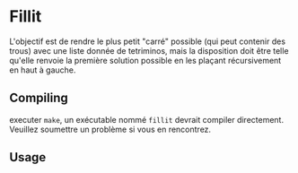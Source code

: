 # Fillit

L'objectif est de rendre le plus petit "carré" possible (qui peut contenir des trous) avec une liste donnée de tetriminos, mais la disposition doit être telle qu'elle renvoie la première solution possible en les plaçant récursivement en haut à gauche.

## Compiling

executer `make`, un exécutable nommé `fillit` devrait compiler directement. Veuillez soumettre un problème si vous en rencontrez.

## Usage
